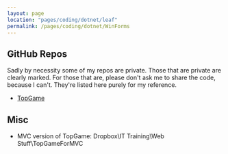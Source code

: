 ```yaml
---
layout: page
location: "pages/coding/dotnet/leaf"
permalink: /pages/coding/dotnet/WinForms
---
```


## GitHub Repos 

Sadly by necessity some of my repos are private. Those that are private are clearly marked. For those that are, please don't ask me to share the code, because I can't. They're listed here purely for my reference.

- [TopGame](https://github.com/claresudbery/TopGame)

## Misc

- MVC version of TopGame: Dropbox\IT Training\Web Stuff\TopGameForMVC

